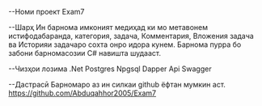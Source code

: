 --Номи проект
Exam7

--Шарҳ
Ин барнома имконият медиҳад ки мо метавонем истифодабаранда, категория, задача, Комментария, Вложения задача ва Историяи задачаро сохта онро идора кунем. Барнома пурра бо забони барномасозии С# навишта шудааст.

--Чизҳои лозима
.Net
Postgres
Npgsql
Dapper
Api
Swagger

--Дастрасӣ
Барномаро аз ин силкаи github ёфтан мумкин аст. 
https://github.com/Abduqahhor2005/Exam7
